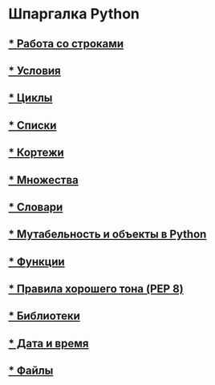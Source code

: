 # Шпаргалка Python

## [* Работа со строками](/pages/lines1.md)

## [* Условия](/pages/condition.md)

## [* Циклы](/pages/cycles.md)

## [* Списки](/pages/lists.md)

## [* Кортежи](/pages/tuples.md)

## [* Множества](/pages/sets.md)

## [* Словари](/pages/dicts.md)

## [* Мутабельность и объекты в Python](/pages/objects.md)

## [* Функции](/pages/functions.md)

## [* Правила хорошего тона (PEP 8)](/pages/pep8.md)

## [* Библиотеки](/pages/libs.md)

## [* Дата и время ](/pages/time.md)

## [* Файлы ](/pages/files.md)
